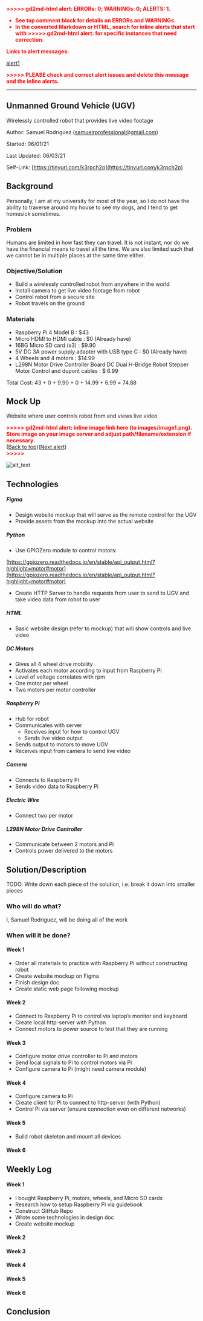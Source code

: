 
<p style="color: red; font-weight: bold">>>>>>  gd2md-html alert:  ERRORs: 0; WARNINGs: 0; ALERTS: 1.</p>
<ul style="color: red; font-weight: bold"><li>See top comment block for details on ERRORs and WARNINGs. <li>In the converted Markdown or HTML, search for inline alerts that start with >>>>>  gd2md-html alert:  for specific instances that need correction.</ul>

<p style="color: red; font-weight: bold">Links to alert messages:</p><a href="#gdcalert1">alert1</a>

<p style="color: red; font-weight: bold">>>>>> PLEASE check and correct alert issues and delete this message and the inline alerts.<hr></p>


<h2>  Unmanned Ground Vehicle (UGV)</h2>


<p>Wirelessly controlled robot that provides live video footage

Author: Samuel Rodriguez ([samuelrprofessional@gmail.com](mailto:samuelrprofessional@gmail.com))

Started: 06/01/21

Last Updated: 06/03/21

Self-Link: [https://tinyurl.com/k3rpch2p](https://tinyurl.com/k3rpch2p)

<h2>Background</h2>


Personally, I am at my university for most of the year, so I do not have the ability to traverse around my house to see my dogs, and I tend to get homesick sometimes.

<h3>Problem</h3>


Humans are limited in how fast they can travel. It is not instant, nor do we have the financial means to travel all the time. We are also limited such that we cannot be in multiple places at the same time either.

<h3>Objective/Solution</h3>




*   Build a wirelessly controlled robot from anywhere in the world
*   Install camera to get live video footage from robot
*   Control robot from a secure site
*   Robot travels on the ground

<h3>Materials</h3>




*   Raspberry Pi 4 Model B : $43
*   Micro HDMI to HDMI cable : $0 (Already have)
*   16BG Micro SD card (x3) : $9.90
*   5V DC 3A power supply adapter with USB type C : $0 (Already have)
*   4 Wheels and 4 motors : $14.99
*   L298N Motor Drive Controller Board DC Dual H-Bridge Robot Stepper Motor Control and dupont cables : $ 6.99

Total Cost: 43 + 0 + 9.90 + 0 + 14.99 + 6.99 = 74.88

<h2>Mock Up</h2>


Website where user controls robot from and views live video



<p id="gdcalert1" ><span style="color: red; font-weight: bold">>>>>>  gd2md-html alert: inline image link here (to images/image1.png). Store image on your image server and adjust path/filename/extension if necessary. </span><br>(<a href="#">Back to top</a>)(<a href="#gdcalert2">Next alert</a>)<br><span style="color: red; font-weight: bold">>>>>> </span></p>


![alt_text](src/remote-robot-control-center.png "image_tooltip")


<h2>Technologies</h2>


<h5>Figma</h5>




*   Design website mockup that will serve as the remote control for the UGV
*   Provide assets from the mockup into the actual website

<h5>Python</h5>




*   Use GPIOZero module to control motors:

[https://gpiozero.readthedocs.io/en/stable/api_output.html?highlight=motor#motor](https://gpiozero.readthedocs.io/en/stable/api_output.html?highlight=motor#motor)



*   Create HTTP Server to handle requests from user to send to UGV and take video data from robot to user

<h5>HTML</h5>




*   Basic website design (refer to mockup) that will show controls and live video

<h5>DC Motors</h5>




*   Gives all 4 wheel drive mobility
*   Activates each motor according to input from Raspberry Pi
*   Level of voltage correlates with rpm
*   One motor per wheel
*   Two motors per motor controller

<h5>Raspberry Pi</h5>




*   Hub for robot
*   Communicates with server
    *   Receives input for how to control UGV
    *   Sends live video output
*   Sends output to motors to move UGV
*   Receives input from camera to send live video

<h5>Camera</h5>




*   Connects to Raspberry Pi
*   Sends video data to Raspberry Pi

<h5>Electric Wire</h5>




*   Connect two per motor

<h5>L298N Motor Drive Controller</h5>




*   Communicate between 2 motors and Pi
*   Controls power delivered to the motors

<h2>Solution/Description</h2>


TODO: Write down each piece of the solution, i.e. break it down into smaller pieces

<h3>Who will do what?</h3>


I, Samuel Rodriguez, will be doing all of the work

<h3>When will it be done?</h3>


<h4>Week 1</h4>




*   Order all materials to practice with Raspberry Pi without constructing robot
*   Create website mockup on Figma
*   Finish design doc
*   Create static web page following mockup

<h4>Week 2</h4>




*   Connect to Raspberry Pi to control via laptop’s monitor and keyboard
*   Create local http-server with Python
*   Connect motors to power source to test that they are running

<h4>Week 3</h4>




*   Configure motor drive controller to Pi and motors
*   Send local signals to Pi to control motors via Pi
*   Configure camera to Pi (might need camera module)

<h4>Week 4</h4>




*   Configure camera to Pi
*   Create client for Pi to connect to http-server (with Python)
*   Control Pi via server (ensure connection even on different networks)

<h4>Week 5</h4>




*   Build robot skeleton and mount all devices

<h4>Week 6</h4>


<h2>Weekly Log</h2>


<h4>Week 1</h4>




*   I bought Raspberry Pi, motors, wheels, and Micro SD cards
*   Research how to setup Raspberry Pi via guidebook 
*   Construct GitHub Repo
*   Wrote some technologies in design doc
*   Create website mockup

<h4>Week 2</h4>


<h4>Week 3</h4>


<h4>Week 4</h4>


<h4>Week 5</h4>


<h4>Week 6</h4>


<h2>Conclusion</h2>

